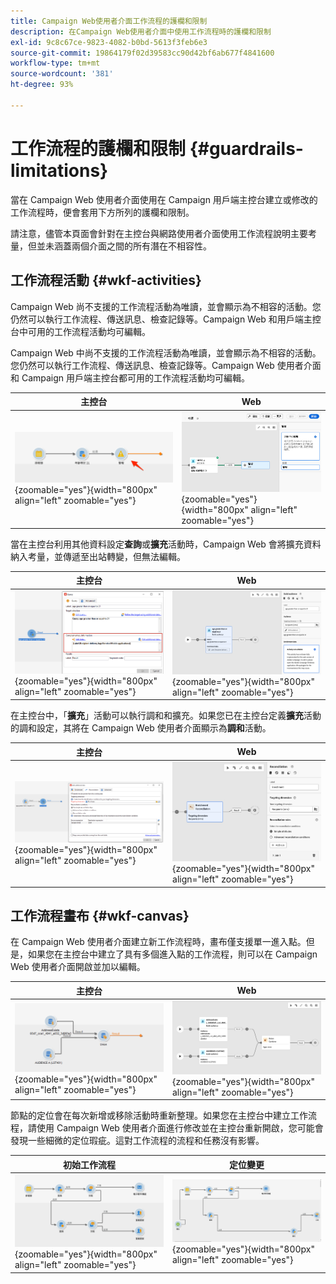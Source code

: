 ```yaml
---
title: Campaign Web使用者介面工作流程的護欄和限制
description: 在Campaign Web使用者介面中使用工作流程時的護欄和限制
exl-id: 9c8c67ce-9823-4082-b0bd-5613f3feb6e3
source-git-commit: 19864179f02d39583cc90d42bf6ab677f4841600
workflow-type: tm+mt
source-wordcount: '381'
ht-degree: 93%

---
```


# 工作流程的護欄和限制 {#guardrails-limitations}

當在 Campaign Web 使用者介面使用在 Campaign 用戶端主控台建立或修改的工作流程時，便會套用下方所列的護欄和限制。

請注意，儘管本頁面會針對在主控台與網路使用者介面使用工作流程說明主要考量，但並未涵蓋兩個介面之間的所有潛在不相容性。

## 工作流程活動 {#wkf-activities}

Campaign Web 尚不支援的工作流程活動為唯讀，並會顯示為不相容的活動。您仍然可以執行工作流程、傳送訊息、檢查記錄等。Campaign Web 和用戶端主控台中可用的工作流程活動均可編輯。

Campaign Web 中尚不支援的工作流程活動為唯讀，並會顯示為不相容的活動。您仍然可以執行工作流程、傳送訊息、檢查記錄等。Campaign Web 使用者介面和 Campaign 用戶端主控台都可用的工作流程活動均可編輯。

| 主控台 | Web |
| --- | --- |
| ![](assets/limitations-activities-console.png){zoomable=&quot;yes&quot;}{width="800px" align="left" zoomable="yes"} | ![](assets/limitations-activities-web.png){zoomable=&quot;yes&quot;}{width="800px" align="left" zoomable="yes"} |

當在主控台利用其他資料設定&#x200B;**查詢**&#x200B;或&#x200B;**擴充**&#x200B;活動時，Campaign Web 會將擴充資料納入考量，並傳遞至出站轉變，但無法編輯。

| 主控台 | Web |
| --- | --- |
| ![](assets/limitations-options-console.png){zoomable=&quot;yes&quot;}{width="800px" align="left" zoomable="yes"} | ![](assets/limitations-options-web.png){zoomable=&quot;yes&quot;}{width="800px" align="left" zoomable="yes"} |

在主控台中，「**擴充**」活動可以執行調和和擴充。如果您已在主控台定義&#x200B;**擴充**&#x200B;活動的調和設定，其將在 Campaign Web 使用者介面顯示為&#x200B;**調和**&#x200B;活動。

| 主控台 | Web |
| --- | --- |
| ![](assets/limitations-enrichment-console.png){zoomable=&quot;yes&quot;}{width="800px" align="left" zoomable="yes"} | ![](assets/limitations-enrichment-web.png){zoomable=&quot;yes&quot;}{width="800px" align="left" zoomable="yes"} |

## 工作流程畫布 {#wkf-canvas}

在 Campaign Web 使用者介面建立新工作流程時，畫布僅支援單一進入點。但是，如果您在主控台中建立了具有多個進入點的工作流程，則可以在 Campaign Web 使用者介面開啟並加以編輯。

| 主控台 | Web |
| --- | --- |
| ![](assets/limitations-multiple-console.png){zoomable=&quot;yes&quot;}{width="800px" align="left" zoomable="yes"} | ![](assets/limitations-multiple-web.png){zoomable=&quot;yes&quot;}{width="800px" align="left" zoomable="yes"} |

節點的定位會在每次新增或移除活動時重新整理。如果您在主控台中建立工作流程，請使用 Campaign Web 使用者介面進行修改並在主控台重新開啟，您可能會發現一些細微的定位瑕疵。這對工作流程的流程和任務沒有影響。

| 初始工作流程 | 定位變更 |
| --- | --- |
| ![](assets/limitations-positioning1.png){zoomable=&quot;yes&quot;}{width="800px" align="left" zoomable="yes"} | ![](assets/limitations-positioning2.png){zoomable=&quot;yes&quot;}{width="800px" align="left" zoomable="yes"} |
